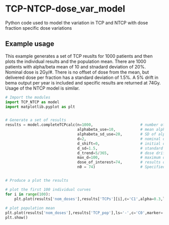 # TCP-NTCP-dose_var_model
Python code used to model the variation in TCP and NTCP with dose fraction specific dose variations

## Example usage
This example generates a set of TCP reuslts for 1000 patients and then plots the individual results and the population mean.
There are 1000 patients with alpha/beta mean of 10 and stnadard deviation of 20%.
Nominal dose is 2Gy/#. There is no offset of dose from the mean, but delivered dose per fraction has a standard deviation of 1.5%.
A 5% drift in bema output per year is included and specific results are returned at 74Gy.
Usage of the NTCP model is similar.

```python
# Import the modules
import TCP_NTCP as model
import matplotlib.pyplot as plt


# Generate a set of results
results = model.completeTCPcalc(n=1000,                     # number of patients in population to model
                                alphabeta_use=10,           # mean alpha/beta
                                alphabeta_sd_use=20,        # SD of alpha/beta (%)
                                d=2,                        # nominal dose (Gy/fraction)
                                d_shift=0,                  # initial dose difference (%)
                                d_sd=1.5,                   # standard deviation of delivered dose (%)
                                d_trend=5/365,              # dose drift (%/day)
                                max_d=100,                  # maximum dose for which TCP is calcualted (Gy)
                                dose_of_interest=74,        # results of TCP at this dose are returned seperately for simpler analysis.
                                n0 = 74)                    # Specified N0 value (can be determined by fitting to a defined population)


# Produce a plot the results

# plot the first 100 individual curves
for i in range(100):
    plt.plot(results['nom_doses'],results['TCPs'][i],c='C1',alpha=0.3,lw=1)
    
# plot population mean
plt.plot(results['nom_doses'],results['TCP_pop'],ls='-',c='C0',marker='o',ms=3)
plt.show()
```
